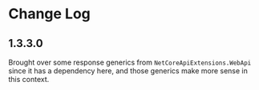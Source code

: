 ﻿# Change Log

## 1.3.3.0

Brought over some response generics from `NetCoreApiExtensions.WebApi` since it has a dependency here, and those generics make more sense in this context.